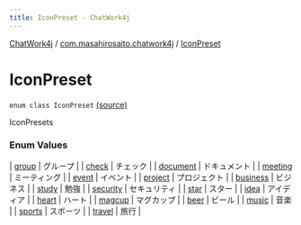 ```yaml
---
title: IconPreset - ChatWork4j
---
```


[ChatWork4j](../../index.md) / [com.masahirosaito.chatwork4j](../index.md) / [IconPreset](.)

# IconPreset

`enum class IconPreset` [(source)](https://github.com/MasahiroSaito/ChatWork4j/tree/master/src/main/kotlin/com/masahirosaito/chatwork4j/data/IconPreset.kt#L4)

IconPresets

### Enum Values

| [group](group.md) | グループ |
| [check](check.md) | チェック |
| [document](document.md) | ドキュメント |
| [meeting](meeting.md) | ミーティング |
| [event](event.md) | イベント |
| [project](project.md) | プロジェクト |
| [business](business.md) | ビジネス |
| [study](study.md) | 勉強 |
| [security](security.md) | セキュリティ |
| [star](star.md) | スター |
| [idea](idea.md) | アイディア |
| [heart](heart.md) | ハート |
| [magcup](magcup.md) | マグカップ |
| [beer](beer.md) | ビール |
| [music](music.md) | 音楽 |
| [sports](sports.md) | スポーツ |
| [travel](travel.md) | 旅行 |


